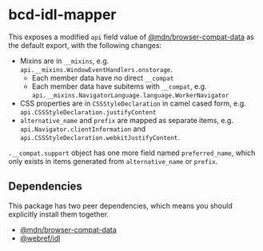 # bcd-idl-mapper

This exposes a modified `api` field value of [@mdn/browser-compat-data](https://www.npmjs.com/package/@mdn/browser-compat-data) as the default export, with the following changes:

* Mixins are in `__mixins`, e.g. `api.__mixins.WindowEventHandlers.onstorage`.
  * Each member data have no direct `__compat`
  * Each member data have subitems with `__compat`, e.g. `api.__mixins.NavigatorLanguage.language.WorkerNavigator`
* CSS properties are in `CSSStyleDeclaration` in camel cased form, e.g. `api.CSSStyleDeclaration.justifyContent`
* `alternative_name` and `prefix` are mapped as separate items, e.g. `api.Navigator.clientInformation` and `api.CSSStyleDeclaration.webkitJustifyContent`.

`.__compat.support` object has one more field named `preferred_name`, which only exists in items generated from `alternative_name` or `prefix`.

## Dependencies

This package has two peer dependencies, which means you should explicitly install them together.

* [@mdn/browser-compat-data](https://www.npmjs.com/package/@mdn/browser-compat-data)
* [@webref/idl](https://www.npmjs.com/package/@webref/idl)
